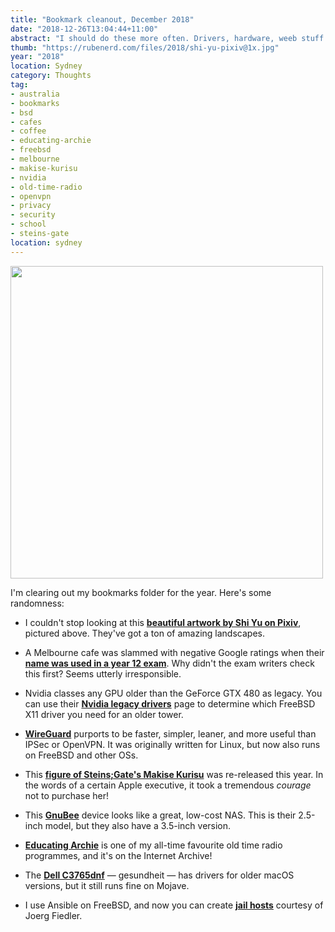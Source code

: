 ```yaml
---
title: "Bookmark cleanout, December 2018"
date: "2018-12-26T13:04:44+11:00"
abstract: "I should do these more often. Drivers, hardware, weeb stuff."
thumb: "https://rubenerd.com/files/2018/shi-yu-pixiv@1x.jpg"
year: "2018"
location: Sydney
category: Thoughts
tag:
- australia
- bookmarks
- bsd
- cafes
- coffee
- educating-archie
- freebsd
- melbourne
- makise-kurisu
- nvidia
- old-time-radio
- openvpn
- privacy
- security
- school
- steins-gate
location: sydney
---
```

<p><img src="https://rubenerd.com/files/2018/shi-yu-pixiv@1x.jpg" srcset="https://rubenerd.com/files/2018/shi-yu-pixiv@1x.jpg 1x, https://rubenerd.com/files/2018/shi-yu-pixiv@2x.jpg 2x" alt="" style="width:500px" /></p>

I'm clearing out my bookmarks folder for the year. Here's some randomness:

* I couldn't stop looking at this **[beautiful artwork by Shi Yu on Pixiv]**, pictured above. They've got a ton of amazing landscapes.

* A Melbourne cafe was slammed with negative Google ratings when their **[name was used in a year 12 exam]**. Why didn't the exam writers check this first? Seems utterly irresponsible.

* Nvidia classes any GPU older than the GeForce GTX 480 as legacy. You can use their **[Nvidia legacy drivers]** page to determine which FreeBSD X11 driver you need for an older tower.

* **[WireGuard]** purports to be faster, simpler, leaner, and more useful than IPSec or OpenVPN. It was originally written for Linux, but now also runs on FreeBSD and other OSs.

* This **[figure of Steins;Gate's Makise Kurisu]** was re-released this year. In the words of a certain Apple executive, it took a tremendous *courage* not to purchase her!

* This **[GnuBee]** device looks like a great, low-cost NAS. This is their 2.5-inch model, but they also have a 3.5-inch version.

* **[Educating Archie]** is one of my all-time favourite old time radio programmes, and it's on the Internet Archive!

* The **[Dell C3765dnf]** — gesundheit — has drivers for older macOS versions, but it still runs fine on Mojave.

* I use Ansible on FreeBSD, and now you can create **[jail hosts]** courtesy of Joerg Fiedler.

[name was used in a year 12 exam]: https://www.theage.com.au/national/victoria/it-was-weird-vce-exam-sitters-asked-to-analyse-rant-about-hipster-cafe-20181031-p50d4h.html 
[Nvidia legacy drivers]: https://www.nvidia.com/object/IO_32667.html
[WireGuard]: https://www.wireguard.com/#conceptual-overview
[figure of Steins;Gate's Makise Kurisu]: https://myfigurecollection.net/item/35297
[GnuBee]: https://www.crowdsupply.com/gnubee/personal-cloud-1
[beautiful artwork by Shi Yu on Pixiv]: https://www.pixiv.net/member_illust.php?mode=medium&illust_id=72007006
[Educating Archie]: https://archive.org/details/educating_archie_1951-10-19_the_cinema_201709
[jail hosts]: https://github.com/JoergFiedler/freebsd-jail-host
[Dell C3765dnf]: https://www.dell.com/support/home/au/en/aubsdt1/product-support/product/dell-c3765dnf/drivers
